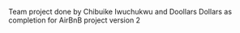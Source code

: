 Team project done by Chibuike Iwuchukwu and Doollars Dollars as completion for AirBnB project version 2
